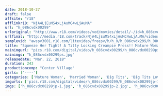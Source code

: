 ```yaml
---
date: 2018-10-27
draft: false
affsite: "r18"
afflinkr18: "NjA4LjEuMS4xLjAuMC4wLjAuMA"
url: "h_086cvdx00299"
urloriginal: "http://www.r18.com/videos/vod/movies/detail/-/id=h_086cvdx00299"
urlfinal: "http://media.r18.com/track/NjA4LjEuMS4xLjAuMC4wLjAuMA/videos/vod/movies/detail/-/id=h_086cvdx00299"
samplevid: "awspv3001.r18.com/litevideo/freepv/h/h_0/h_086cvdx299/h_086cvdx299_dmb_w.mp4"
title: "Squeeze Her Tight! A Titty Locking Creampie Press!! Mature Woman Babes Who Press Their Bodies Tight Against These Rock Hard Cocks 30 Ladies/4 Hours"
mainimgurl: "pics.r18.com/digital/video/h_086cvdx00299/h_086cvdx00299ps.jpg"
mainimgs: "h_086cvdx00299ps.jpg"
releasedate: "Mar. 22, 2018"
duration: 243
productioncomp: "Center Village"
girls: ['----']
categories: ['Mature Woman', 'Married Woman', 'Big Tits', 'Big Tits Lover', 'Creampie', 'Over 4 Hours', 'Hi-Def']
imgurls: ['pics.r18.com/digital/video/h_086cvdx00299/h_086cvdx00299jp-1.jpg', 'pics.r18.com/digital/video/h_086cvdx00299/h_086cvdx00299jp-2.jpg', 'pics.r18.com/digital/video/h_086cvdx00299/h_086cvdx00299jp-3.jpg', 'pics.r18.com/digital/video/h_086cvdx00299/h_086cvdx00299jp-4.jpg', 'pics.r18.com/digital/video/h_086cvdx00299/h_086cvdx00299jp-5.jpg', 'pics.r18.com/digital/video/h_086cvdx00299/h_086cvdx00299jp-6.jpg', 'pics.r18.com/digital/video/h_086cvdx00299/h_086cvdx00299jp-7.jpg', 'pics.r18.com/digital/video/h_086cvdx00299/h_086cvdx00299jp-8.jpg', 'pics.r18.com/digital/video/h_086cvdx00299/h_086cvdx00299jp-9.jpg', 'pics.r18.com/digital/video/h_086cvdx00299/h_086cvdx00299jp-10.jpg', 'pics.r18.com/digital/video/h_086cvdx00299/h_086cvdx00299jp-11.jpg', 'pics.r18.com/digital/video/h_086cvdx00299/h_086cvdx00299jp-12.jpg', 'pics.r18.com/digital/video/h_086cvdx00299/h_086cvdx00299jp-13.jpg', 'pics.r18.com/digital/video/h_086cvdx00299/h_086cvdx00299jp-14.jpg', 'pics.r18.com/digital/video/h_086cvdx00299/h_086cvdx00299jp-15.jpg', 'pics.r18.com/digital/video/h_086cvdx00299/h_086cvdx00299jp-16.jpg', 'pics.r18.com/digital/video/h_086cvdx00299/h_086cvdx00299jp-17.jpg', 'pics.r18.com/digital/video/h_086cvdx00299/h_086cvdx00299jp-18.jpg', 'pics.r18.com/digital/video/h_086cvdx00299/h_086cvdx00299jp-19.jpg', 'pics.r18.com/digital/video/h_086cvdx00299/h_086cvdx00299jp-20.jpg']
imgs: ['h_086cvdx00299jp-1.jpg', 'h_086cvdx00299jp-2.jpg', 'h_086cvdx00299jp-3.jpg', 'h_086cvdx00299jp-4.jpg', 'h_086cvdx00299jp-5.jpg', 'h_086cvdx00299jp-6.jpg', 'h_086cvdx00299jp-7.jpg', 'h_086cvdx00299jp-8.jpg', 'h_086cvdx00299jp-9.jpg', 'h_086cvdx00299jp-10.jpg', 'h_086cvdx00299jp-11.jpg', 'h_086cvdx00299jp-12.jpg', 'h_086cvdx00299jp-13.jpg', 'h_086cvdx00299jp-14.jpg', 'h_086cvdx00299jp-15.jpg', 'h_086cvdx00299jp-16.jpg', 'h_086cvdx00299jp-17.jpg', 'h_086cvdx00299jp-18.jpg', 'h_086cvdx00299jp-19.jpg', 'h_086cvdx00299jp-20.jpg']
---
```

